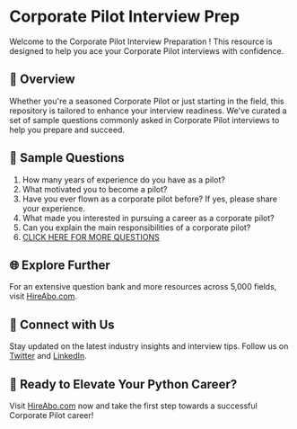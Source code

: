 # Corporate Pilot Interview Prep

Welcome to the Corporate Pilot Interview Preparation ! This resource is designed to help you ace your Corporate Pilot interviews with confidence.

## 🚀 Overview

Whether you're a seasoned Corporate Pilot or just starting in the field, this repository is tailored to enhance your interview readiness. We've curated a set of sample questions commonly asked in Corporate Pilot interviews to help you prepare and succeed.

## 📝 Sample Questions

1. How many years of experience do you have as a pilot?
2. What motivated you to become a pilot?
3. Have you ever flown as a corporate pilot before? If yes, please share your experience.
4. What made you interested in pursuing a career as a corporate pilot?
5. Can you explain the main responsibilities of a corporate pilot?
6. [CLICK HERE FOR MORE QUESTIONS](https://hireabo.com/job/14_0_9/Corporate%20Pilot)

## 🌐 Explore Further

For an extensive question bank and more resources across 5,000 fields, visit [HireAbo.com](https://www.hireabo.com).

## 📱 Connect with Us

Stay updated on the latest industry insights and interview tips. Follow us on [Twitter](https://twitter.com/hireabo) and [LinkedIn](https://www.linkedin.com/in/hire-abo-3609972a8/).

## 🚀 Ready to Elevate Your Python Career?

Visit [HireAbo.com](https://www.hireabo.com) now and take the first step towards a successful Corporate Pilot career!